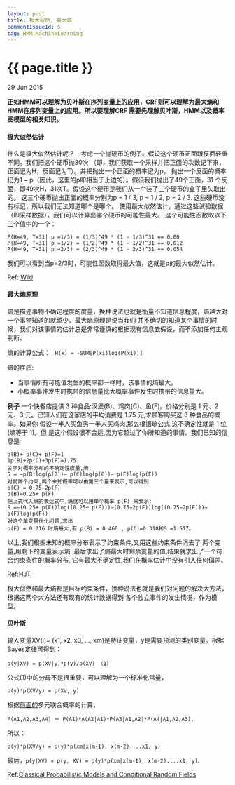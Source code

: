 ```yaml
---
layout: post
title: 极大似然, 最大熵
commentIssueId: 5
tag: HMM,MachineLearning
---
```


{{ page.title }}
================

<p class="meta">29 Jun 2015 </p>

**正如HMM可以理解为贝叶斯在序列变量上的应用，CRF则可以理解为最大熵和HMM在序列变量上的应用。所以要理解CRF
需要先理解贝叶斯，HMM以及概率图模型的相关知识。**

#### 极大似然估计
什么是极大似然估计呢？　考虑一个抛硬币的例子。假设这个硬币正面跟反面轻重不同。我们把这个硬币抛80次
（即，我们获取一个采样并把正面的次数记下来，正面记为H，反面记为T）。并把抛出一个正面的概率记为p，
抛出一个反面的概率记为1 − p（因此，这里的p即相当于上边的）。假设我们抛出了49个正面，31 个反面，即49次H，31次T。假设这个硬币是我们从一个装了三个硬币的盒子里头取出的。
这三个硬币抛出正面的概率分别为p = 1 / 3, p = 1 / 2, p = 2 / 3. 这些硬币没有标记，所以我们无法知道哪个是哪个。
使用最大似然估计，通过这些试验数据（即采样数据），我们可以计算出哪个硬币的可能性最大。
这个可能性函数取以下三个值中的一个：

```
P(H=49, T=31| p =1/3) = (1/3)^49 * (1 - 1/3)^31 == 0.00
P(H=49, T=31| p =1/2) = (1/2)^49 * (1 - 1/2)^31 == 0.012
P(H=49, T=31| p =2/3) = (2/3)^49 * (1 - 2/3)^31 == 0.054

```
我们可以看到当p=2/3时，可能性函数取得最大值，这就是p的最大似然估计。

Ref: [Wiki](http://wiki.mbalib.com/wiki/%E6%9C%80%E5%A4%A7%E4%BC%BC%E7%84%B6%E4%BC%B0%E8%AE%A1)

#### 最大熵原理

熵是描述事物不确定程度的度量，换种说法也就是衡量不知道信息程度，熵越大对一个事物知道的就越少。最大熵原理是说当我们
并不确切的知道某个事情的时候，我们对该事情的估计总是非常谨慎的根据现有信息去假设，而不添加任何主观判断。

熵的计算公式： ``` H(x) = -SUM[P(xi)log(P(xi))]```

熵的性质:
- 当事情所有可能值发生的概率都一样时，该事情的熵最大。
- 小概率事件发生时携带的信息量比大概率事件发生时携带的信息量大。

**例子**
一个快餐店提供 3 种食品:汉堡(B)、鸡肉(C)、鱼(F)。价格分别是 1 元、2 元、3 元。已知人们在这家店的平均消费是 1.75 元,求顾客购买这 3 种食品的概率。如果你 假设一半人买鱼另一半人买鸡肉,那么根据熵公式,这不确定性就是 1 位(熵等于 1)。但 是这个假设很不合适,因为它超过了你所知道的事情。我们已知的信息是:

```
p(B)+ p(C)+ p(F)=1
1p(B)+2p(C)+3p(F)=1.75
关于对概率分布的不确定性度量,熵:
S = −p(B)log(p(B))− p(C)log(p(C))− p(F)log(p(F))
对前两个约束,两个未知概率可以由第三个量来表示,可以得到:
p(C) = 0.75−2p(F)
p(B)=0.25+ p(F)
把上式代入熵的表达式中,熵就可以用单个概率 p(F) 来表示:
S =−(0.25+ p(F))log((0.25+ p(F)))−(0.75−2p(F))log((0.75−2p(F)))− p(F)log(p(F))
对这个单变量优化问题,求出 
p(F) = 0.216 时熵最大,有 p(B) = 0.466 , p(C)=0.318和S =1.517。
```

以上,我们根据未知的概率分布表示了约束条件,又用这些约束条件消去了 两个变量,用剩下的变量表示熵,
最后求出了熵最大时剩余变量的值,结果就求出了一个符 合约束条件的概率分布,
它有最大不确定性,我们在概率估计中没有引入任何偏差。

Ref:[HJT](http://jiangtanghu.com/docs/cn/maxEnt.pdf)


极大似然和最大熵都是目标约束条件，换种说法也就是我们对问题的解决大方法，根据这两个大方法还有现有的统计数据得到
各个独立事件的发生情况，作为模型。

#### 贝叶斯

输入变量XV(i)= (x1, x2, x3, ..., xm)是特征变量，y是需要预测的类别变量。根据Bayes定律可得到：

```
p(y|XV) = p(XV|y)*p(y)/p(XV) （1）
```

公式(1)中的分母不是很重要，可以理解为一个标准化常量，

```
p(y)*p(XV/y) = p(XV, y)
```

根据[前面的](https://github.com/haiy/haiy.github.io/blob/master/_posts/2015-06-06-crf-01.md)多元联合概率的计算，

```
P(A1,A2,A3,A4) ＝ P(A1)*A(A2|A1)*P(A3|A1,A2)*P(A4|A1,A2,A3)，
```

所以：

```
p(y)*p(XV/y) = p(y)*p(xm|x(m-1), x(m-2)....x1, y)
```

最后，```p(y|XV) ∝ p(y, XV) = p(y)*p(xm|x(m-1), x(m-2)....x1, y)```.

Ref:[Classical Probabilistic Models and Conditional Random Fields](http://www.scai.fraunhofer.de/fileadmin/images/bio/data_mining/paper/crf_klinger_tomanek.pdf)


